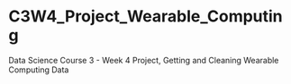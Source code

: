 # C3W4_Project_Wearable_Computing
Data Science Course 3 - Week 4 Project, Getting and Cleaning Wearable Computing Data

